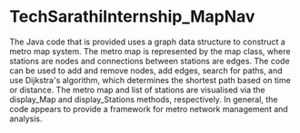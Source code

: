 # TechSarathiInternship_MapNav

The Java code that is provided uses a graph data structure to construct a metro map system. 
The metro map is represented by the map class, where stations are nodes and connections between stations 
are edges. The code can be used to add and remove nodes, add edges, search for paths, and use Dijkstra's algorithm,
which determines the shortest path based on time or distance. The metro map and list of stations are visualised 
via the display_Map and display_Stations methods, respectively. In general, the code appears to provide a 
framework for metro network management and analysis.